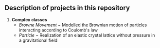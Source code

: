 ## Description of projects in this repository

1. **Complex classes**
    - *Browne Movement* $-$ Modelled the Brownian motion of particles interacting according to Coulomb's law
    - *Particle* $-$ Realization of an elastic crystal lattice without pressure in a gravitational field
